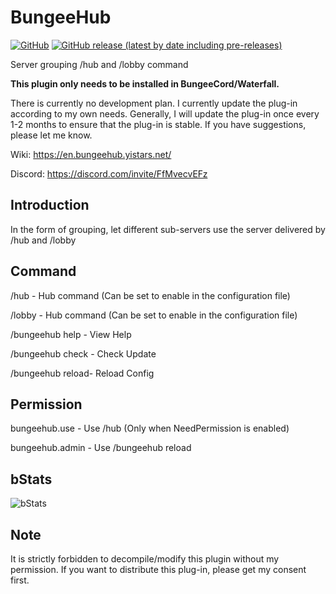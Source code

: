 # BungeeHub
[![GitHub](https://img.shields.io/github/license/BingYanchi/BungeeHub)](https://github.com/BingYanchi/BungeeHub/blob/main/LICENSE)
[![GitHub release (latest by date including pre-releases)](https://img.shields.io/github/v/release/BingYanchi/BungeeHub?include_prereleases)](https://github.com/BingYanchi/BungeeHub/releases/latest)

Server grouping /hub and /lobby command

**This plugin only needs to be installed in BungeeCord/Waterfall.**

There is currently no development plan. I currently update the plug-in according to my own needs. Generally, I will update the plug-in once every 1-2 months to ensure that the plug-in is stable. If you have suggestions, please let me know.

Wiki: https://en.bungeehub.yistars.net/

Discord: https://discord.com/invite/FfMvecvEFz


## Introduction
In the form of grouping, let different sub-servers use the server delivered by /hub and /lobby

## Command
/hub - Hub command (Can be set to enable in the configuration file)

/lobby - Hub command (Can be set to enable in the configuration file)

/bungeehub help - View Help

/bungeehub check - Check Update

/bungeehub reload- Reload Config

## Permission
bungeehub.use - Use /hub (Only when NeedPermission is enabled)

bungeehub.admin - Use /bungeehub reload

## bStats
![bStats](https://proxy.spigotmc.org/cec94ba04065c4996b86043e317b2e415642c713?url=https%3A%2F%2Fbstats.org%2Fsignatures%2Fbungeecord%2FBungeeHub.svg)

## Note
It is strictly forbidden to decompile/modify this plugin without my permission.
If you want to distribute this plug-in, please get my consent first.
